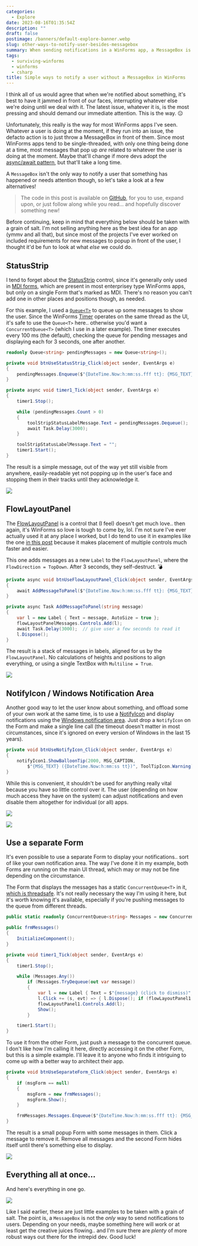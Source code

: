 ```yaml
---
categories:
  - Explore
date: 2023-08-16T01:35:54Z
description: ""
draft: false
postimage: /banners/default-explore-banner.webp
slug: other-ways-to-notify-user-besides-messagebox
summary: When sending notifications in a WinForms app, a MessageBox is the only way to go... or is it? Let's get creative and see what else we might do.
tags:
  - surviving-winforms
  - winforms
  - csharp
title: Simple ways to notify a user without a MessageBox in WinForms
---
```

I think all of us would agree that when we're notified about something, it's best to have it jammed in front of our faces, interrupting whatever else we're doing until we deal with it. The latest issue, whatever it is, is the most pressing and should demand our immediate attention. This is the way. 😑

Unfortunately, this really is the way for most WinForms apps I've seen. Whatever a user is doing at the moment, if they run into an issue, the defacto action is to just throw a MessageBox in front of them. Since most WinForms apps tend to be single-threaded, with only one thing being done at a time, most messages that pop up _are_ related to whatever the user is doing at the moment. Maybe that'll change if more devs adopt the [async/await pattern](https://grantwinney.com/using-async-await-and-task-to-keep-the-winforms-ui-more-responsive/), but that'll take a long time.

A `MessageBox` isn't the only way to notify a user that something has happened or needs attention though, so let's take a look at a few alternatives!

> The code in this post is available on [GitHub](https://github.com/grantwinney/Surviving-WinForms/tree/master/Presentation/Native/AlternativesToMessageBox), for you to use, expand upon, or just follow along while you read... and hopefully discover something new!

Before continuing, keep in mind that everything below should be taken with a grain of salt. I'm not selling anything here as the best idea for an app (ymmv and all that), but since most of the projects I've ever worked on included requirements for new messages to popup in front of the user, I thought it'd be fun to look at what _else_ we could do.

## StatusStrip

I tend to forget about the [StatusStrip](https://learn.microsoft.com/en-us/dotnet/desktop/winforms/controls/statusstrip-control-overview) control, since it's generally only used in [MDI forms](https://learn.microsoft.com/en-us/dotnet/desktop/winforms/advanced/multiple-document-interface-mdi-applications), which are present in most enterprisey type WinForms apps, but only on a single Form that's marked as MDI. There's no reason you can't add one in other places and positions though, as needed.

For this example, I used a [`Queue<T>`](https://learn.microsoft.com/en-us/dotnet/api/system.collections.generic.queue-1) to queue up some messages to show the user. Since the WinForms [Timer](https://learn.microsoft.com/en-us/dotnet/api/system.windows.forms.timer) operates on the same thread as the UI, it's safe to use the `Queue<T>` here.. otherwise you'd want a `ConcurrentQueue<T>` (which I use in a later example). The timer executes every 100 ms (the default), checking the queue for pending messages and displaying each for 3 seconds, one after another.

```csharp
readonly Queue<string> pendingMessages = new Queue<string>();

private void btnUseStatusStrip_Click(object sender, EventArgs e)
{
    pendingMessages.Enqueue($"{DateTime.Now:h:mm:ss.fff tt}: {MSG_TEXT}");
}

private async void timer1_Tick(object sender, EventArgs e)
{
    timer1.Stop();

    while (pendingMessages.Count > 0)
    {
        toolStripStatusLabelMessage.Text = pendingMessages.Dequeue();
        await Task.Delay(3000);
    }

    toolStripStatusLabelMessage.Text = "";
    timer1.Start();
}
```

The result is a simple message, out of the way yet still visible from anywhere, easily-readable yet not popping up in the user's face and stopping them in their tracks until they acknowledge it.

![](content/posts/other-ways-to-notify-user-besides-messagebox/image-4.png)

## FlowLayoutPanel

The [FlowLayoutPanel](https://learn.microsoft.com/en-us/dotnet/desktop/winforms/controls/flowlayoutpanel-control-overview) is a control that (I feel) doesn't get much love.. then again, it's WinForms so love is tough to come by, lol. I'm not sure I've ever actually used it at any place I worked, but I do tend to use it in examples like the one [in this post](https://grantwinney.com/call-an-async-method-from-a-synchronous-one/) because it makes placement of multiple controls much faster and easier.

This one adds messages as a new `Label` to the `FlowLayoutPanel`, where the `FlowDirection = TopDown`. After 3 seconds, they self-destruct. 💣

```csharp
private async void btnUseFlowLayoutPanel_Click(object sender, EventArgs e)
{
    await AddMessageToPanel($"{DateTime.Now:h:mm:ss.fff tt}: {MSG_TEXT}");
}

private async Task AddMessageToPanel(string message)
{
    var l = new Label { Text = message, AutoSize = true };
    flowLayoutPanelMessages.Controls.Add(l);
    await Task.Delay(3000);  // give user a few seconds to read it
    l.Dispose();
}
```

The result is a stack of messages in labels, aligned for us by the `FlowLayoutPanel`. No calculations of heights and positions to align everything, or using a single TextBox with `Multiline = True`.

![](content/posts/other-ways-to-notify-user-besides-messagebox/image-5.png)

## NotifyIcon / Windows Notification Area

Another good way to let the user know about something, and offload some of your own work at the same time, is to use a [NotifyIcon](https://learn.microsoft.com/en-us/dotnet/desktop/winforms/controls/notifyicon-component-overview-windows-forms) and display notifications using the [Windows notification area](https://learn.microsoft.com/en-us/windows/win32/shell/notification-area). Just drop a `NotifyIcon` on the Form and make a single line call (the timeout doesn't matter in most circumstances, since it's ignored on every version of Windows in the last 15 years).

```csharp
private void btnUseNotifyIcon_Click(object sender, EventArgs e)
{
    notifyIcon1.ShowBalloonTip(2000, MSG_CAPTION,
        $"{MSG_TEXT} ({DateTime.Now:h:mm:ss tt})", ToolTipIcon.Warning);
}
```

While this is convenient, it shouldn't be used for anything really vital because you have so little control over it. The user (depending on how much access they have on the system) can adjust notifications and even disable them altogether for individual (or all) apps.

![](content/posts/other-ways-to-notify-user-besides-messagebox/image-7.png)

![](content/posts/other-ways-to-notify-user-besides-messagebox/image-8.png)

## Use a separate Form

It's even possible to use a separate Form to display your notifications.. sort of like your own notification area. The way I've done it in my example, both Forms are running on the main UI thread, which may or may not be fine depending on the circumstance.

The Form that displays the messages has a static `ConcurrentQueue<T>` in it, [which is threadsafe](https://learn.microsoft.com/en-us/dotnet/api/system.collections.concurrent.concurrentqueue-1). It's not really necessary the way I'm using it here, but it's worth knowing it's available, especially if you're pushing messages to the queue from different threads.

```csharp
public static readonly ConcurrentQueue<string> Messages = new ConcurrentQueue<string>();

public frmMessages()
{
    InitializeComponent();
}

private void timer1_Tick(object sender, EventArgs e)
{
    timer1.Stop();

    while (Messages.Any())
        if (Messages.TryDequeue(out var message))
        {
            var l = new Label { Text = $"{message} (click to dismiss)", AutoSize = true };
            l.Click += (s, evt) => { l.Dispose(); if (flowLayoutPanel1.Controls.Count == 0) Hide(); };
            flowLayoutPanel1.Controls.Add(l);
            Show();
        }

    timer1.Start();
}
```

To use it from the other Form, just push a message to the concurrent queue. I don't like how I'm calling it here, directly accessing it on the other Form, but this is a simple example. I'll leave it to anyone who finds it intriguing to come up with a better way to architect their app.

```csharp
private void btnUseSeparateForm_Click(object sender, EventArgs e)
{
    if (msgForm == null)
    {
        msgForm = new frmMessages();
        msgForm.Show();
    }

    frmMessages.Messages.Enqueue($"{DateTime.Now:h:mm:ss.fff tt}: {MSG_TEXT}");
}
```

The result is a small popup Form with some messages in them. Click a message to remove it. Remove all messages and the second Form hides itself until there's something else to display.

![](image-9.png)

## Everything all at once...

And here's everything in one go.

![](allthemessages.gif)

Like I said earlier, these are just little examples to be taken with a grain of salt. The point is, a `MessageBox` is not the _only_ way to send notifications to users. Depending on your needs, maybe something here will work or at least get the creative juices flowing.. and I'm sure there are _plenty_ of more robust ways out there for the intrepid dev. Good luck!
